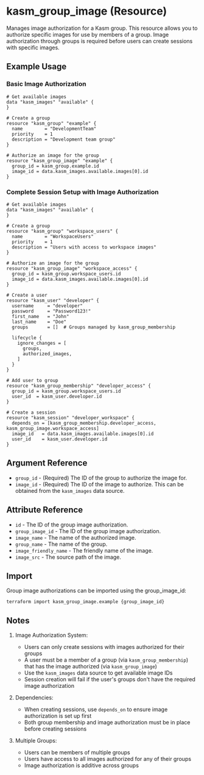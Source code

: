 # kasm_group_image (Resource)

Manages image authorization for a Kasm group. This resource allows you to authorize specific images for use by members of a group. Image authorization through groups is required before users can create sessions with specific images.

## Example Usage

### Basic Image Authorization
```hcl
# Get available images
data "kasm_images" "available" {
}

# Create a group
resource "kasm_group" "example" {
  name        = "DevelopmentTeam"
  priority    = 1
  description = "Development team group"
}

# Authorize an image for the group
resource "kasm_group_image" "example" {
  group_id = kasm_group.example.id
  image_id = data.kasm_images.available.images[0].id
}
```

### Complete Session Setup with Image Authorization
```hcl
# Get available images
data "kasm_images" "available" {
}

# Create a group
resource "kasm_group" "workspace_users" {
  name        = "WorkspaceUsers"
  priority    = 1
  description = "Users with access to workspace images"
}

# Authorize an image for the group
resource "kasm_group_image" "workspace_access" {
  group_id = kasm_group.workspace_users.id
  image_id = data.kasm_images.available.images[0].id
}

# Create a user
resource "kasm_user" "developer" {
  username     = "developer"
  password     = "Password123!"
  first_name   = "John"
  last_name    = "Doe"
  groups       = []  # Groups managed by kasm_group_membership

  lifecycle {
    ignore_changes = [
      groups,
      authorized_images,
    ]
  }
}

# Add user to group
resource "kasm_group_membership" "developer_access" {
  group_id = kasm_group.workspace_users.id
  user_id  = kasm_user.developer.id
}

# Create a session
resource "kasm_session" "developer_workspace" {
  depends_on = [kasm_group_membership.developer_access, kasm_group_image.workspace_access]
  image_id   = data.kasm_images.available.images[0].id
  user_id    = kasm_user.developer.id
}
```

## Argument Reference

* `group_id` - (Required) The ID of the group to authorize the image for.
* `image_id` - (Required) The ID of the image to authorize. This can be obtained from the `kasm_images` data source.

## Attribute Reference

* `id` - The ID of the group image authorization.
* `group_image_id` - The ID of the group image authorization.
* `image_name` - The name of the authorized image.
* `group_name` - The name of the group.
* `image_friendly_name` - The friendly name of the image.
* `image_src` - The source path of the image.

## Import

Group image authorizations can be imported using the group_image_id:

```shell
terraform import kasm_group_image.example {group_image_id}
```

## Notes

1. Image Authorization System:
   - Users can only create sessions with images authorized for their groups
   - A user must be a member of a group (via `kasm_group_membership`) that has the image authorized (via `kasm_group_image`)
   - Use the `kasm_images` data source to get available image IDs
   - Session creation will fail if the user's groups don't have the required image authorization

2. Dependencies:
   - When creating sessions, use `depends_on` to ensure image authorization is set up first
   - Both group membership and image authorization must be in place before creating sessions

3. Multiple Groups:
   - Users can be members of multiple groups
   - Users have access to all images authorized for any of their groups
   - Image authorization is additive across groups
